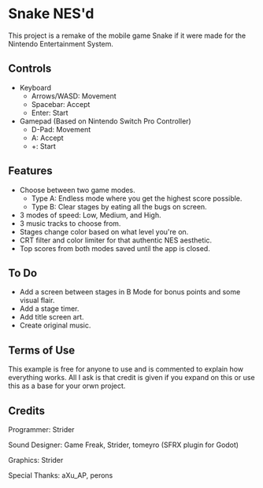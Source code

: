 # Snake NES'd

This project is a remake of the mobile game Snake if it were made for the Nintendo Entertainment System.

## Controls
- Keyboard
  - Arrows/WASD: Movement
  - Spacebar: Accept
  - Enter: Start
- Gamepad (Based on Nintendo Switch Pro Controller)
  - D-Pad: Movement
  - A: Accept
  - +: Start

## Features
- Choose between two game modes.
  - Type A: Endless mode where you get the highest score possible.
  - Type B: Clear stages by eating all the bugs on screen.
- 3 modes of speed: Low, Medium, and High.
- 3 music tracks to choose from.
- Stages change color based on what level you're on.
- CRT filter and color limiter for that authentic NES aesthetic.
- Top scores from both modes saved until the app is closed.

## To Do
- Add a screen between stages in B Mode for bonus points and some visual flair.
- Add a stage timer.
- Add title screen art.
- Create original music.

## Terms of Use
This example is free for anyone to use and is commented to explain how everything works. All I ask is that credit is given if you expand on this or use this as a base for your orwn project.

## Credits
Programmer: Strider

Sound Designer: Game Freak, Strider, tomeyro (SFRX plugin for Godot)

Graphics: Strider

Special Thanks: aXu_AP, perons
